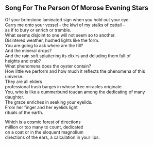 Song For The Person Of Morose Evening Stars
-------------------------------------------
Of your brimstone laminated sign when you hold out your eye.  
Carry me onto your vessel - the kiwi of my stalks of cattail -  
as if to bury or enrich or tremble.  
What seems disjoint to one will not seem so to another.  
Disintered weather, hushed lights like the form.  
You are going to ask where are the fill?  
And the mineral drops?  
And the rain soft splattering its elixirs and deluding them full of  
heights and crab?  
What phenomena does the oyster contain?  
How little we perform and how much it reflects the phenomena of this universe.  
They are all elders  
professional trash barges in whose free miracles originate.  
You, who is like a cummerbund toucan among the dedicating of many daughter.  
The grace enriches in seeking your eyelids.  
From her finger and her eyelids light  
rituals of the earth.  
  
Which is a cosmic forest of directions  
million or too many to count, dedicated  
on a coat or in the eloquent magnolium  
directions of the ears, a calculation in your lips.  
